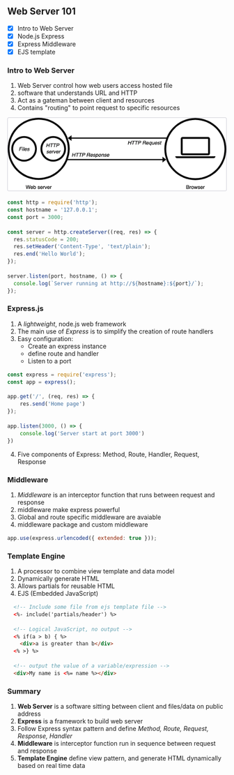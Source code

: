 ## Web Server 101
- [x] Intro to Web Server
- [x] Node.js Express
- [x] Express Middleware
- [x] EJS template

### Intro to Web Server
1. Web Server control how web users access hosted file
2. software that understands URL and HTTP
3. Act as a gateman between client and resources
4. Contains "routing" to point request to specific resources

  ![web server](./image/web_server.png)

  ```js
  const http = require('http');
  const hostname = '127.0.0.1';
  const port = 3000;

  const server = http.createServer((req, res) => {
    res.statusCode = 200;
    res.setHeader('Content-Type', 'text/plain');
    res.end('Hello World');
  });

  server.listen(port, hostname, () => {
    console.log(`Server running at http://${hostname}:${port}/`);
  });
  ```

### Express.js
1. A *lightweight*, node.js web framework
2. The main use of *Express* is to simplify the creation of route handlers
3. Easy configuration:
    - Create an express instance
    - define route and handler
    - Listen to a port
  
  ```js
  const express = require('express');
  const app = express();

  app.get('/', (req, res) => {
      res.send('Home page')
  });

  app.listen(3000, () => {
      console.log('Server start at port 3000')
  })
  ```

4. Five components of Express: Method, Route, Handler, Request, Response

### Middleware
1. *Middleware* is an interceptor function that runs between request and response
2. middleware make express powerful
3. Global and route specific middleware are avaiable
4. middleware package and custom middleware

  ```js
  app.use(express.urlencoded({ extended: true }));
  ```

### Template Engine
1. A processor to combine view template and data model
2. Dynamically generate HTML
3. Allows partials for reusable HTML
4. EJS (Embedded JavaScript)
  ```html
    <!-- Include some file from ejs template file -->
    <%- include('partials/header') %>

    <!-- Logical JavaScript, no output -->
    <% if(a > b) { %>
      <div>a is greater than b</div>
    <% >} %>

    <!-- output the value of a variable/expression -->
    <div>My name is <%= name %></div>
  ```

### Summary
1. **Web Server** is a software sitting between client and files/data on public address
2. **Express** is a framework to build web server
3. Follow Express syntax pattern and define *Method, Route, Request, Response, Handler*
4. **Middleware** is interceptor function run in sequence between request and response
5. **Template Engine** define view pattern, and generate HTML dynamically based on real time data